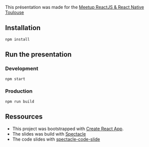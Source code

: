 This présentation was made for the [Meetup ReactJS & React Native Toulouse](https://www.meetup.com/fr-FR/ReactJS-React-Native-Toulouse/)

## Installation 
`npm install`

## Run the presentation

### Development
`npm start`

### Production
`npm run build`

## Ressources
 - This project was bootstrapped with [Create React App](https://github.com/facebook/create-react-app).
 - The slides was build with [Spectacle](https://github.com/FormidableLabs/spectacle)
 - The code slides with [spectacle-code-slide](https://github.com/jamiebuilds/spectacle-code-slide)
